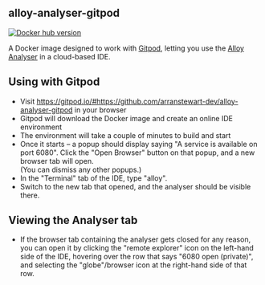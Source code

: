 ## alloy-analyser-gitpod

[![Docker hub version](https://img.shields.io/docker/v/adstewart/alloy-analyser-gitpod?label=Docker%20Hub)](https://hub.docker.com/r/adstewart/alloy-analyser-gitpod)

A Docker image designed to work with [Gitpod][gitpod], letting you use the
[Alloy Analyser][alloy] in a cloud-based IDE.

[gitpod]: https://www.gitpod.io/
[alloy]: https://github.com/AlloyTools/org.alloytools.alloy

## Using with Gitpod

- Visit https://gitpod.io/#https://github.com/arranstewart-dev/alloy-analyser-gitpod in your browser
- Gitpod will download the Docker image and create an online IDE environment
- The environment will take a couple of minutes to build and start
- Once it starts – a popup should display saying "A service is available on port 6080".
  Click the "Open Browser" button on that popup, and a new browser tab will open. \
  (You can dismiss any other popups.)
- In the "Terminal" tab of the IDE, type "alloy".
- Switch to the new tab that opened, and the analyser should be visible there.


## Viewing the Analyser tab

- If the browser tab containing the analyser gets closed for any reason,
  you can open it by clicking the "remote explorer" icon on the left-hand side
  of the IDE, hovering over the row that says "6080 open (private)",
  and selecting the "globe"/browser icon at the right-hand side of that row. 



